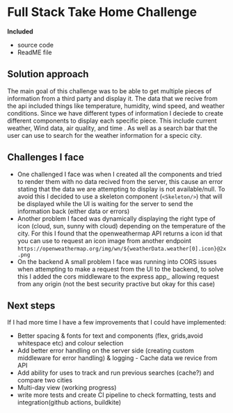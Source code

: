 # Full Stack Take Home Challenge

**Included**
- source code
- ReadME file



## Solution approach
The main goal of this challenge was to be able to get multiple pieces of information from a third party and display it. The data that we recive from the api included things like temperature, humidity, wind speed, and weather conditions. Since we have different types of information I deciede to create different components to display each specific piece. This include current weather, Wind data, air quality, and time . As well as a search bar that the user can use to search for the weather information for a specic city.


## Challenges I face
- One challenged I face was when I created all the components and tried to render them with no data recived from the server, this cause an error stating that the data we are attempting to display is not available/null. To avoid this I decided to use a skeleton component (`<Skeleton/>`) that will be displayed while the UI is waiting for the server to send the information back (either data or errors)
- Another problem I faced was dynamically displaying the right type of icon (cloud, sun, sunny with cloud) depending on the temperature of the city. For this I found that the openweathermap API returns a icon id that you can use to request an icon image from another endpoint `https://openweathermap.org/img/wn/${weatherData.weather[0].icon}@2x.png`
- On the backend A small problem I face was running into CORS issues when attempting to make a request from the UI to the backend, to solve this I added the cors middleware to the express app,, allowing request from any origin (not the best security practive but okay for this case)


## Next steps
If I had more time I have a few improvements that I could have implemented:
- Better spacing & fonts for text and components (flex, grids,avoid whitespace etc) and colour selection
- Add better error handling on the server side (creating custom middleware for error handling) & logging - Cache data we revice from API
- Add ability for uses to track and run previous searches (cache?) and compare two cities
- Multi-day view (working progress)
- write more tests and create CI pipeline to check formatting, tests and integration(github actions, buildkite)


